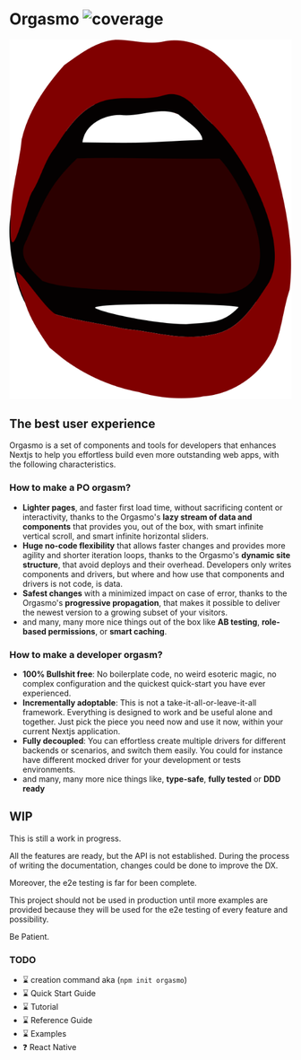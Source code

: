 # Orgasmo ![coverage](https://img.shields.io/badge/coverage-100%25-brightgreen)

![Logo](./orgasmo.svg)
## The best user experience

Orgasmo is a set of components and tools for developers that enhances Nextjs to help you effortless build even more outstanding web apps, with the following characteristics.

### How to make a PO orgasm? 

* **Lighter pages**, and faster first load time, without sacrificing content or interactivity, thanks to the Orgasmo's **lazy stream of data and components** that provides you, out of the box, with smart infinite vertical scroll, and smart infinite horizontal sliders. 
* **Huge no-code flexibility** that allows faster changes and provides more agility and shorter iteration loops, thanks to the Orgasmo's **dynamic site structure**, that avoid deploys and their overhead.  Developers only writes components and drivers, but where and how use that components and drivers is not code, is data.
* **Safest changes** with a minimized impact on case of error, thanks to the Orgasmo's **progressive  propagation**, that makes it possible to deliver the newest version to a growing subset of your visitors.
* and many, many more nice things out of the box like **AB testing**, **role-based permissions**, or **smart caching**.

### How to make a developer orgasm? 
* **100% Bullshit free**: No boilerplate code, no weird esoteric magic, no complex configuration and the quickest quick-start you have ever experienced.
* **Incrementally adoptable**: This is not a take-it-all-or-leave-it-all framework.  Everything is designed to work and be useful alone and together. Just pick the piece you need now and use it now, within your current Nextjs application. 
* **Fully decoupled**: You can effortless create multiple drivers for different backends or scenarios, and switch them easily. You could for instance have different mocked driver for your development or tests environments.
* and many, many more nice things like, **type-safe**, **fully tested** or **DDD ready**

## WIP

This is still a work in progress.

All the features are ready, but the API is not established. During the process of writing the documentation, changes could be done to improve the DX.

Moreover, the e2e testing is far for been complete.

This project should not be used in production until more examples are provided because they will be used for the e2e testing of every feature and possibility.

Be Patient.

### TODO

* ⌛ creation command aka (`npm init orgasmo`)
* ⌛ Quick Start Guide
* ⌛ Tutorial
* ⌛ Reference Guide
* ⌛ Examples
* ❓ React Native